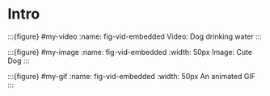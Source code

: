
# Intro


:::{figure} #my-video
:name: fig-vid-embedded
Video: Dog drinking water
:::



:::{figure} #my-image
:name: fig-vid-embedded
:width: 50px
Image: Cute Dog 
:::


:::{figure} #my-gif
:name: fig-vid-embedded
:width: 50px
An animated GIF
:::
